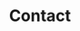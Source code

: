---
layout: profiles
permalink: /Contact/
title: Contact
description: 
nav: true
nav_order: 6

profiles:
  # if you want to include more than one profile, just replicate the following block
  # and create one content file for each profile inside _pages/
  - align: right
    image: Donghao.jpg
    content: about_einstein.md
    image_circular: false # crops the image to make it circular
    more_info: >
      <p>Donghao Xu</p>
  - align: right
    image: Wim.jpg
    content: about_einstein.md
    image_circular: false # crops the image to make it circular
    more_info: >
      <p>Wim de Vries</p>
  - align: right
    image: Gerard.jpg
    content: about_einstein.md
    image_circular: false # crops the image to make it circular
    more_info: >
      <p>Gerard H. Ros</p>
---